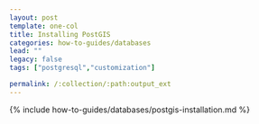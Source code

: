 ```yaml
---
layout: post
template: one-col
title: Installing PostGIS
categories: how-to-guides/databases
lead: ""
legacy: false
tags: ["postgresql","customization"]

permalink: /:collection/:path:output_ext
---
```

{% include how-to-guides/databases/postgis-installation.md %}